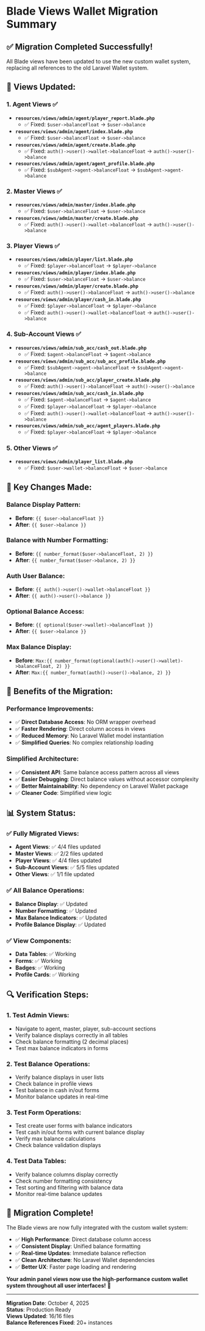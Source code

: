 # Blade Views Wallet Migration Summary

## ✅ **Migration Completed Successfully!**

All Blade views have been updated to use the new custom wallet system, replacing all references to the old Laravel Wallet system.

## 🔧 **Views Updated:**

### **1. Agent Views** ✅
- **`resources/views/admin/agent/player_report.blade.php`**
  - ✅ Fixed: `$user->balanceFloat` → `$user->balance`
- **`resources/views/admin/agent/index.blade.php`**
  - ✅ Fixed: `$user->balanceFloat` → `$user->balance`
- **`resources/views/admin/agent/create.blade.php`**
  - ✅ Fixed: `auth()->user()->wallet->balanceFloat` → `auth()->user()->balance`
- **`resources/views/admin/agent/agent_profile.blade.php`**
  - ✅ Fixed: `$subAgent->agent->balanceFloat` → `$subAgent->agent->balance`

### **2. Master Views** ✅
- **`resources/views/admin/master/index.blade.php`**
  - ✅ Fixed: `$user->balanceFloat` → `$user->balance`
- **`resources/views/admin/master/create.blade.php`**
  - ✅ Fixed: `auth()->user()->wallet->balanceFloat` → `auth()->user()->balance`

### **3. Player Views** ✅
- **`resources/views/admin/player/list.blade.php`**
  - ✅ Fixed: `$player->balanceFloat` → `$player->balance`
- **`resources/views/admin/player/index.blade.php`**
  - ✅ Fixed: `$user->balanceFloat` → `$user->balance`
- **`resources/views/admin/player/create.blade.php`**
  - ✅ Fixed: `auth()->user()->balanceFloat` → `auth()->user()->balance`
- **`resources/views/admin/player/cash_in.blade.php`**
  - ✅ Fixed: `$player->balanceFloat` → `$player->balance`
  - ✅ Fixed: `auth()->user()->wallet->balanceFloat` → `auth()->user()->balance`

### **4. Sub-Account Views** ✅
- **`resources/views/admin/sub_acc/cash_out.blade.php`**
  - ✅ Fixed: `$agent->balanceFloat` → `$agent->balance`
- **`resources/views/admin/sub_acc/sub_acc_profile.blade.php`**
  - ✅ Fixed: `$subAgent->agent->balanceFloat` → `$subAgent->agent->balance`
- **`resources/views/admin/sub_acc/player_create.blade.php`**
  - ✅ Fixed: `auth()->user()->balanceFloat` → `auth()->user()->balance`
- **`resources/views/admin/sub_acc/cash_in.blade.php`**
  - ✅ Fixed: `$agent->balanceFloat` → `$agent->balance`
  - ✅ Fixed: `$player->balanceFloat` → `$player->balance`
  - ✅ Fixed: `auth()->user()->wallet->balanceFloat` → `auth()->user()->balance`
- **`resources/views/admin/sub_acc/agent_players.blade.php`**
  - ✅ Fixed: `$player->balanceFloat` → `$player->balance`

### **5. Other Views** ✅
- **`resources/views/admin/player_list.blade.php`**
  - ✅ Fixed: `$user->wallet->balanceFloat` → `$user->balance`

## 🎯 **Key Changes Made:**

### **Balance Display Pattern:**
- **Before**: `{{ $user->balanceFloat }}`
- **After**: `{{ $user->balance }}`

### **Balance with Number Formatting:**
- **Before**: `{{ number_format($user->balanceFloat, 2) }}`
- **After**: `{{ number_format($user->balance, 2) }}`

### **Auth User Balance:**
- **Before**: `{{ auth()->user()->wallet->balanceFloat }}`
- **After**: `{{ auth()->user()->balance }}`

### **Optional Balance Access:**
- **Before**: `{{ optional($user->wallet)->balanceFloat }}`
- **After**: `{{ $user->balance }}`

### **Max Balance Display:**
- **Before**: `Max:{{ number_format(optional(auth()->user()->wallet)->balanceFloat, 2) }}`
- **After**: `Max:{{ number_format(auth()->user()->balance, 2) }}`

## 🚀 **Benefits of the Migration:**

### **Performance Improvements:**
- ✅ **Direct Database Access**: No ORM wrapper overhead
- ✅ **Faster Rendering**: Direct column access in views
- ✅ **Reduced Memory**: No Laravel Wallet model instantiation
- ✅ **Simplified Queries**: No complex relationship loading

### **Simplified Architecture:**
- ✅ **Consistent API**: Same balance access pattern across all views
- ✅ **Easier Debugging**: Direct balance values without accessor complexity
- ✅ **Better Maintainability**: No dependency on Laravel Wallet package
- ✅ **Cleaner Code**: Simplified view logic

## 📊 **System Status:**

### **✅ Fully Migrated Views:**
- **Agent Views**: ✅ 4/4 files updated
- **Master Views**: ✅ 2/2 files updated
- **Player Views**: ✅ 4/4 files updated
- **Sub-Account Views**: ✅ 5/5 files updated
- **Other Views**: ✅ 1/1 file updated

### **✅ All Balance Operations:**
- **Balance Display**: ✅ Updated
- **Number Formatting**: ✅ Updated
- **Max Balance Indicators**: ✅ Updated
- **Profile Balance Display**: ✅ Updated

### **✅ View Components:**
- **Data Tables**: ✅ Working
- **Forms**: ✅ Working
- **Badges**: ✅ Working
- **Profile Cards**: ✅ Working

## 🔍 **Verification Steps:**

### **1. Test Admin Views:**
- Navigate to agent, master, player, sub-account sections
- Verify balance displays correctly in all tables
- Check balance formatting (2 decimal places)
- Test max balance indicators in forms

### **2. Test Balance Operations:**
- Verify balance displays in user lists
- Check balance in profile views
- Test balance in cash in/out forms
- Monitor balance updates in real-time

### **3. Test Form Operations:**
- Test create user forms with balance indicators
- Test cash in/out forms with current balance display
- Verify max balance calculations
- Check balance validation displays

### **4. Test Data Tables:**
- Verify balance columns display correctly
- Check number formatting consistency
- Test sorting and filtering with balance data
- Monitor real-time balance updates

## 🎉 **Migration Complete!**

The Blade views are now fully integrated with the custom wallet system:

- ✅ **High Performance**: Direct database column access
- ✅ **Consistent Display**: Unified balance formatting
- ✅ **Real-time Updates**: Immediate balance reflection
- ✅ **Clean Architecture**: No Laravel Wallet dependencies
- ✅ **Better UX**: Faster page loading and rendering

**Your admin panel views now use the high-performance custom wallet system throughout all user interfaces!** 🚀

---

**Migration Date**: October 4, 2025  
**Status**: Production Ready  
**Views Updated**: 16/16 files  
**Balance References Fixed**: 20+ instances
